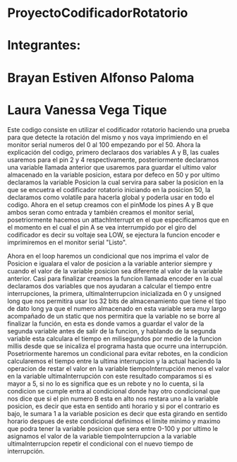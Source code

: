 # ProyectoCodificadorRotatorio
# Integrantes:
# Brayan Estiven Alfonso Paloma
# Laura Vanessa Vega Tique

Este codigo consiste en utilizar el codificador rotatorio haciendo una prueba para que detecte la rotación del mismo y nos vaya imprimiendo en el monitor serial numeros del 0 al 100 empezando por el 50. Ahora la explicación del codigo, primero declaraos dos variables A y B, las cuales usaremos para el pin 2 y 4 respectivamente, posteriormente declaramos una variable llamada anterior que usaremos para guardar el ultimo valor almacenado en la variable posicion, estara por defeco en 50 y por ultimo declaramos la variable Posicion la cual servira para saber la posicion en la que se encuetra el codificador rotatorio iniciando en la posicion 50, la declaramos como volatile para hacerla global y poderla usar en todo el codigo. Ahora en el setup creamos con el pinMode los pines A y B que ambos seran como entrada y también creamos el monitor serial, posetriormente hacemos un attachInterrupt en el que especificamos que en el momento en el cual el pin A se vea interrumpido por el giro del codificador es decir su voltaje sea LOW, se ejectura la funcion encoder e imprimiremos en el monitor serial "Listo".

Ahora en el loop haremos un condicional que nos imprima el valor de Posicion e igualara el valor de posicion a la variable anterior siempre y cuando el valor de la variable posicion sea diferente al valor de la variable anterior. Casi para finalizar creamos la funcion llamada encoder en la cual declaramos dos variables que nos ayudaran a calcular el tiempo entre interrupciones, la primera, ultimaInterrupcion inicializada en 0 y unsigned long que nos permitira usar los 32 bits de almacenamiento que tiene el tipo de dato long ya que el numero almacenado en esta variable sera muy largo acompañado de un static que nos permitira que la variable no se borre al finalizar la función, en esta es donde vamos a guardar el valor de la segunda variable antes de salir de la funcion, y hablando de la segunda variable esta calculara el tiempo en milisegundos por medio de la funcion millis desde que se inicaliza el programa hasta que ocurre una interrupción. Posetriormente haremos un condicional para evitar rebotes, en la condicion calcularemos el tiempo entre la ultima interrupcion y la actual haciendo la operacion de restar el valor en la variable tiempoInterrupción menos el valor en la variable ultimaInterrupción con este resultado comparamos si es mayor a 5, si no lo es significa que es un rebote y no lo cuenta, si la condicion se cumple entra al condicional donde hay otro condicional que nos dice que si el pin numero B esta en alto nos restara uno a la variable posicion, es decir que esta en sentido anti horario y si por el contrario es bajo, le sumara 1 a la variable posicion es decir que esta girando en sentido horario despues de este condicional definimos el limite minimo y maximo que podra tener la variable posicion que sera entre 0-100 y por ultimo le asignamos el valor de la variable tiempoInterrupcion a la variable ultimaInterrupcion repetir el condicional con el nuevo tiempo de interrupción.
